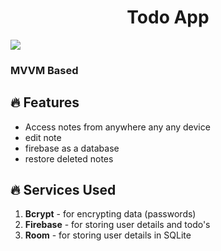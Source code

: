 <h1 align="center">Todo App</h1>
<img src="https://firebasestorage.googleapis.com/v0/b/food-clone-c7e62.appspot.com/o/todo_readme_cropped.jpg?alt=media&token=5a833886-7d25-42b7-9c91-9751861abe44">
<h3>MVVM Based</h3>

## 🔥 Features

- Access notes from anywhere any any device
- edit note
- firebase as a database
- restore deleted notes

## 🔥 Services Used

1. **Bcrypt** - for encrypting data (passwords)
1. **Firebase** - for storing user details and todo's
1. **Room** - for storing user details in SQLite
